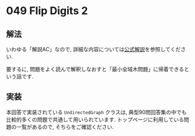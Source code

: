 # 049 Flip Digits 2

## 解法
いわゆる「解説AC」なので, 詳細な内容については[公式解説](https://github.com/E869120/kyopro_educational_90/blob/main/editorial/049.jpg)を参照してください.

要するに, 問題をよく読んで解釈しなおすと「最小全域木問題」に帰着できるという話です.

## 実装
本回答で実装されている `UndirectedGraph` クラスは, 典型90問回答集の中でも比較的多くの問題で共通して用いられています.
トップページに利用している問題の一覧があるので, そちらをご確認ください.